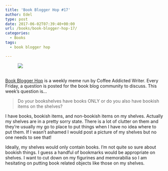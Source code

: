 ```yaml
---
title: 'Book Blogger Hop #17'
author: Edel
type: post
date: 2017-06-02T07:39:40+00:00
url: /books/book-blogger-hop-17/
categories:
  - Books
tags:
  - book blogger hop

---
```

<figure><a rel="_nofollow" href="http://www.coffeeaddictedwriter.com/p/blog-page.html"><img src="https://i1.wp.com/3.bp.blogspot.com/-2bKizvp-A9w/WEjGAM4OjJI/AAAAAAAAV50/nU3xHQNtvSQQ8dRsB8OueG061E99KPrYACLcB/s1600/Book%2BBlogger%2BHop%2B%2528Final%2529.png?w=663&#038;ssl=1" data-recalc-dims="1" /></a></figure> 

<a rel="_nofollow" href="http://www.coffeeaddictedwriter.com/p/blog-page.html"></a>

<a rel="_nofollow" href="http://www.coffeeaddictedwriter.com/p/blog-page.html"><br /> </a><a rel="_nofollow" href="http://www.coffeeaddictedwriter.com/p/blog-page.html">Book Blogger Hop</a> is a weekly meme run by Coffee Addicted Writer. Every Friday, a question is posted for the book blog community to discuss. This week&#8217;s question is&#8230;

> Do your bookshelves have books ONLY or do you also have bookish items on the shelves?

I have books, bookish items, and non-bookish items on my shelves. Actually my shelves are in a pretty sorry state. There is a lot of clutter on them and they&#8217;re usually my go to place to put things when I have no idea where to put them. If I wasn&#8217;t ashamed I would post a picture of my shelves but no one needs to see that!

Ideally, my shelves would only contain books. I&#8217;m not quite so sure about bookish things. I guess a handful of bookmarks would be appropriate on shelves. I want to cut down on my figurines and memorabilia so I am hesitating on putting book related objects like those on my shelves.